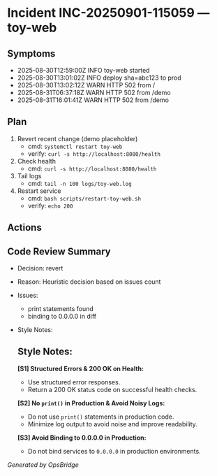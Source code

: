# Incident INC-20250901-115059 — toy-web

## Symptoms
- 2025-08-30T12:59:00Z INFO toy-web started
- 2025-08-30T13:01:02Z INFO deploy sha=abc123 to prod
- 2025-08-30T13:02:12Z WARN HTTP 502 from /
- 2025-08-31T06:37:18Z WARN HTTP 502 from /demo
- 2025-08-31T16:01:41Z WARN HTTP 502 from /demo

## Plan
1. Revert recent change (demo placeholder)
   - cmd: `systemctl restart toy-web`
   - verify: `curl -s http://localhost:8080/health`
2. Check health
   - cmd: `curl -s http://localhost:8080/health`
3. Tail logs
   - cmd: `tail -n 100 logs/toy-web.log`
4. Restart service
   - cmd: `bash scripts/restart-toy-web.sh`
   - verify: `echo 200`

## Actions

## Code Review Summary
- Decision: revert
- Reason: Heuristic decision based on issues count
- Issues:
  - print statements found
  - binding to 0.0.0.0 in diff
- Style Notes:
  ## Style Notes:
  
  **[S1] Structured Errors & 200 OK on Health:**
  
  *  Use structured error responses.
  *  Return a 200 OK status code on successful health checks.
  
  **[S2] No `print()` in Production & Avoid Noisy Logs:**
  
  *  Do not use `print()` statements in production code.
  *  Minimize log output to avoid noise and improve readability.
  
  **[S3] Avoid Binding to 0.0.0.0 in Production:**
  
  *  Do not bind services to `0.0.0.0` in production environments.
  
  

_Generated by OpsBridge_